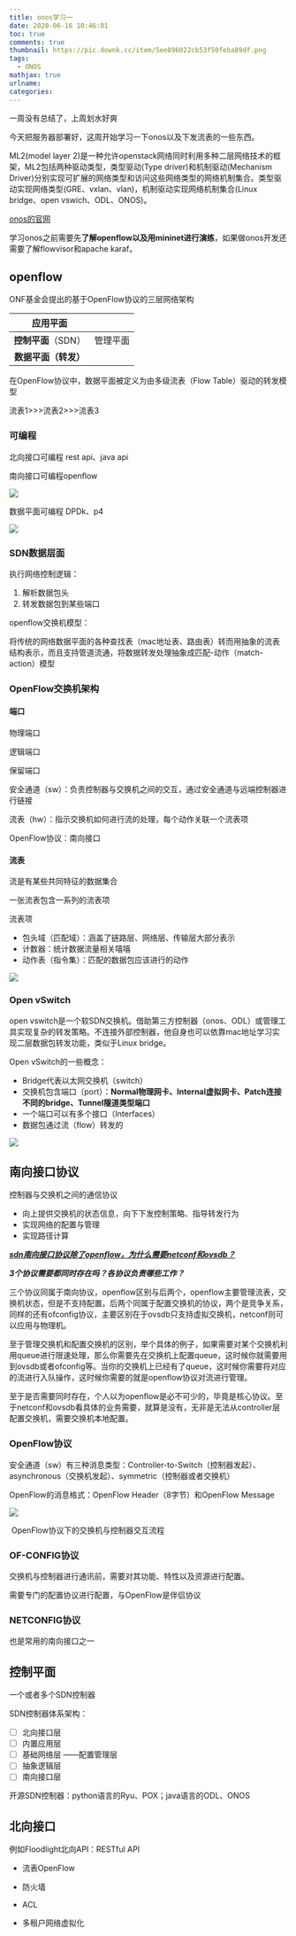 ```yaml
---
title: onos学习一
date: 2020-06-16 10:46:01
toc: true
comments: true 
thumbnail: https://pic.downk.cc/item/5ee896022cb53f50feba89df.png
tags:
  - ONOS
mathjax: true
urlname:
categories:
---
```


一周没有总结了，上周划水好爽

今天把服务器部署好，这周开始学习一下onos以及下发流表的一些东西。

ML2(model layer 2)是一种允许openstack网络同时利用多种二层网络技术的框架，ML2包括两种驱动类型，类型驱动(Type driver)和机制驱动(Mechanism Driver)分别实现可扩展的网络类型和访问这些网络类型的网络机制集合。类型驱动实现网络类型(GRE、vxlan、vlan)，机制驱动实现网络机制集合(Linux bridge、open vswich、ODL、ONOS)。

[onos的官网](https://wiki.onosproject.org/)

学习onos之前需要先**了解openflow以及用mininet进行演练**，如果做onos开发还需要了解flowvisor和apache karaf。

## openflow

ONF基金会提出的基于OpenFlow协议的三层网络架构

|     **应用平面**     |          |
| :------------------: | :------: |
| **控制平面**（SDN）  | 管理平面 |
| **数据平面（转发）** |          |

在OpenFlow协议中，数据平面被定义为由多级流表（Flow Table）驱动的转发模型

流表1>>>流表2>>>流表3

### 可编程

北向接口可编程 rest api、java api

南向接口可编程openflow

![](https://pic.downk.cc/item/5ee896022cb53f50feba89df.png)

数据平面可编程 DPDk、p4

![](https://pic.downk.cc/item/5ee896c22cb53f50febb785a.png)

### SDN数据层面

执行网络控制逻辑：

1. 解析数据包头
2. 转发数据包到某些端口

openflow交换机模型：

将传统的网络数据平面的各种查找表（mac地址表、路由表）转而用抽象的流表结构表示，而且支持管道流通，将数据转发处理抽象成匹配-动作（match-action）模型

### OpenFlow交换机架构

#### 端口

物理端口

逻辑端口

保留端口

安全通道（sw）：负责控制器与交换机之间的交互，通过安全通道与远端控制器进行链接

流表（hw）：指示交换机如何进行流的处理，每个动作关联一个流表项

OpenFlow协议：南向接口

#### 流表

流是有某些共同特征的数据集合

一张流表包含一系列的流表项

流表项

- 包头域（匹配域）：涵盖了链路层、网络层、传输层大部分表示
- 计数器：统计数据流量相关嘻嘻
- 动作表（指令集）：匹配的数据包应该进行的动作

![](https://pic.downk.cc/item/5ee8ba742cb53f50fedeaa5e.png)

### Open vSwitch

open vswitch是一个软SDN交换机。借助第三方控制器（onos、ODL）或管理工具实现复杂的转发策略。不连接外部控制器，他自身也可以依靠mac地址学习实现二层数据包转发功能，类似于Linux bridge。

Open vSwitch的一些概念：

- Bridge代表以太网交换机（switch）
- 交换机包含端口（port）：**Normal物理网卡、Internal虚拟网卡、Patch连接不同的bridge、Tunnel隧道类型端口**
- 一个端口可以有多个接口（Interfaces）
- 数据包通过流（flow）转发的

![](https://pic.downk.cc/item/5ee8bfaf2cb53f50fee3e699.png)

## 南向接口协议

控制器与交换机之间的通信协议

- 向上提供交换机的状态信息，向下下发控制策略、指导转发行为
- 实现网络的配置与管理
- 实现路径计算

[***sdn南向接口协议除了openflow，为什么需要netconf和ovsdb？***](https://www.zhihu.com/question/267926088/answer/382137375)

***3个协议需要都同时存在吗？各协议负责哪些工作？***

三个协议同属于南向协议，openflow区别与后两个，openflow主要管理流表，交换机状态，但是不支持配置。后两个同属于配置交换机的协议，两个是竞争关系，同样的还有ofconfig协议，主要区别在于ovsdb只支持虚拟交换机，netconf则可以应用与物理机。

至于管理交换机和配置交换机的区别，举个具体的例子，如果需要对某个交换机利用queue进行限速处理，那么你需要先在交换机上配置queue，这时候你就需要用到ovsdb或者ofconfig等。当你的交换机上已经有了queue，这时候你需要将对应的流进行入队操作，这时候你需要的就是openflow协议对流进行管理。

至于是否需要同时存在，个人以为openflow是必不可少的，毕竟是核心协议。至于netconf和ovsdb看具体的业务需要，就算是没有，无非是无法从controller层配置交换机，需要交换机本地配置。

### OpenFlow协议

安全通道（sw）有三种消息类型：Controller-to-Switch（控制器发起）、asynchronous（交换机发起）、symmetric（控制器或者交换机）

OpenFlow的消息格式：OpenFlow Header（8字节）和OpenFlow Message

![](https://pic.downk.cc/item/5ee990bd359fca8463e33bad.jpg)

​												OpenFlow协议下的交换机与控制器交互流程

### OF-CONFIG协议

交换机与控制器进行通讯前，需要对其功能、特性以及资源进行配置。

需要专门的配置协议进行配置，与OpenFlow是伴侣协议

### NETCONFIG协议

也是常用的南向接口之一

## 控制平面

一个或者多个SDN控制器

SDN控制器体系架构：

- [ ] 北向接口层
- [ ] 内置应用层
- [ ] 基础网络层                ——配置管理层
- [ ] 抽象逻辑层
- [ ] 南向接口层

开源SDN控制器：python语言的Ryu、POX；java语言的ODL、ONOS

## 北向接口

例如Floodlight北向API：RESTful API

- 流表OpenFlow

- 防火墙

- ACL

- 多租户网络虚拟化

  